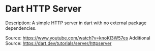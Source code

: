 # Dart HTTP Server

Description: A simple HTTP server in dart with no external package dependencies.

Source: https://www.youtube.com/watch?v=knoKI3W57es
Additional Source: https://dart.dev/tutorials/server/httpserver